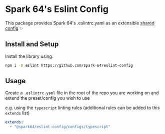 # Spark 64's Eslint Config

This package provides Spark 64's .eslintrc.yaml as an extensible [shared config](https://eslint.org/docs/developer-guide/shareable-configs) :sparkles:

## Install and Setup

Install the library using:

```sh
npm i -D eslint https://github.com/spark-64/eslint-config
```

## Usage

Create a `.eslintrc.yaml` file in the root of the repo you are working on and extend the preset/config you wish to use

e.g. using the `typescript` linting rules (additional rules can be added to this `extends` list)

```yaml
extends:
  - "@spark64/eslint-config/configs/typescript"
```
